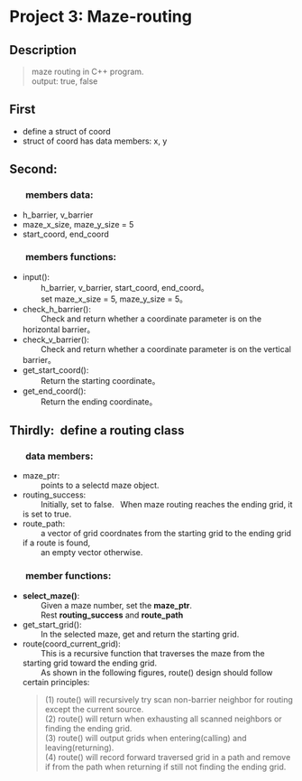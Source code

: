 # Project 3: Maze-routing

## Description
>  maze routing in C++ program.  
>  output: true, false

## First
  - define a struct of coord  
  - struct of coord has data members: x, y  

## Second: 
### &ensp;&ensp;&ensp; members data:
  - h_barrier, v_barrier
  - maze_x_size, maze_y_size = 5
  - start_coord, end_coord

### &ensp;&ensp;&ensp; members functions:
- input():  
  &ensp;&ensp;&ensp;&ensp; h_barrier, v_barrier, start_coord, end_coord。  
  &ensp;&ensp;&ensp;&ensp; set maze_x_size = 5, maze_y_size = 5。
- check_h_barrier():  
  &ensp;&ensp;&ensp;&ensp; Check and return whether a coordinate parameter is on                            the horizontal barrier。
- check_v_barrier():  
  &ensp;&ensp;&ensp;&ensp; Check and return whether a coordinate parameter is on                            the vertical barrier。
- get_start_coord():  
  &ensp;&ensp;&ensp;&ensp; Return the starting coordinate。
- get_end_coord():  
  &ensp;&ensp;&ensp;&ensp; Return the ending coordinate。

## Thirdly:&ensp;define a routing class 
### &ensp;&ensp;&ensp; data members:
  - maze_ptr:  
    &ensp;&ensp;&ensp;&ensp; points to a selectd maze object.
  - routing_success:  
    &ensp;&ensp;&ensp;&ensp; Initially, set to false.&ensp; When  maze routing 
    reaches the ending grid, it is set to true.
  - route_path:  
    &ensp;&ensp;&ensp;&ensp; a vector of grid coordnates from the starting grid       to the ending grid if a route is found,  
    &ensp;&ensp;&ensp;&ensp; an empty vector otherwise.
### &ensp;&ensp;&ensp; member functions:  
  - **select_maze()**:  
    &ensp;&ensp;&ensp;&ensp; Given a maze number, set the **maze_ptr**.  
    &ensp;&ensp;&ensp;&ensp; Rest **routing_success** and **route_path**
  - get_start_grid():  
    &ensp;&ensp;&ensp;&ensp; In the selected maze, get and return the starting        grid.
  - route(coord_current_grid):  
    &ensp;&ensp;&ensp;&ensp; This is a recursive function that traverses the          maze from the starting grid toward the ending grid.  
     &ensp;&ensp;&ensp;&ensp; As shown in the following figures, route() design        should follow certain principles:  
    > (1) route() will recursively try scan non-barrier neighbor for routing except the current source.  
    > (2) route() will return when exhausting all scanned neighbors or finding the ending grid.  
    > (3) route() will output grids when entering(calling) and leaving(returning).  
    > (4) route() will record forward traversed grid in a path and remove if from the path when returning if still not finding the ending grid.




